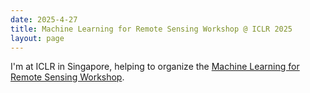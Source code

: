 ```yaml
---
date: 2025-4-27
title: Machine Learning for Remote Sensing Workshop @ ICLR 2025
layout: page
---
```

I'm at ICLR in Singapore, helping to organize the [Machine Learning for Remote Sensing Workshop](https://ml-for-rs.github.io/iclr2025/).
